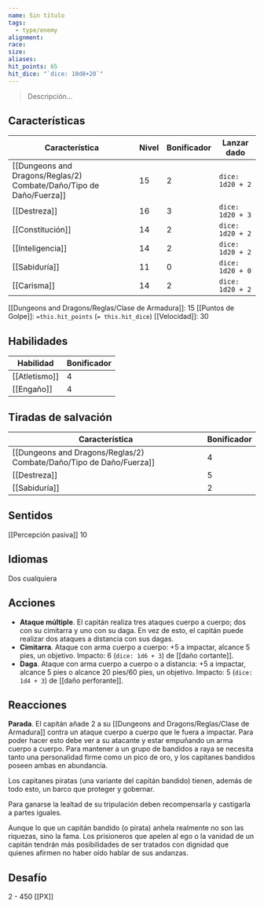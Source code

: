 ```yaml
---
name: Sin título
tags:
  - type/enemy
alignment: 
race: 
size: 
aliases: 
hit_points: 65
hit_dice: "`dice: 10d8+20`"
---
```

> Descripción...
## Características
| Característica   | Nivel | Bonificador | Lanzar dado      |
| ---------------- | ----- | ----------- | ---------------- |
| [[Dungeons and Dragons/Reglas/2) Combate/Daño/Tipo de Daño/Fuerza]]       | 15    | 2           | `dice: 1d20 + 2` |
| [[Destreza]]     | 16    | 3           | `dice: 1d20 + 3`                 |
| [[Constitución]] | 14    | 2           | `dice: 1d20 + 2`                 |
| [[Inteligencia]] | 14    | 2           | `dice: 1d20 + 2`                 |
| [[Sabiduría]]    | 11    | 0           | `dice: 1d20 + 0`                 |
| [[Carisma]]      | 14    | 2          | `dice: 1d20 + 2`                 |

[[Dungeons and Dragons/Reglas/Clase de Armadura]]: 15
[[Puntos de Golpe]]: `=this.hit_points` (`= this.hit_dice`)
[[Velocidad]]: 30
## Habilidades
| Habilidad | Bonificador |
| --------- | ----------- |
| [[Atletismo]]          | 4            |
| [[Engaño]]          | 4            |
## Tiradas de salvación

| Característica | Bonificador |
| ---- | ---- |
| [[Dungeons and Dragons/Reglas/2) Combate/Daño/Tipo de Daño/Fuerza]] | 4 |
| [[Destreza]] | 5 |
| [[Sabiduría]] | 2 |
## Sentidos
[[Percepción pasiva]] 10

## Idiomas
Dos cualquiera

## Acciones
- **Ataque múltiple**. El capitán realiza tres ataques cuerpo a cuerpo; dos con su cimitarra y uno con su daga. En vez de esto, el capitán puede realizar dos ataques a distancia con sus dagas.
- **Cimitarra**. Ataque con arma cuerpo a cuerpo: +5 a impactar, alcance 5 pies, un objetivo. Impacto: 6 (```dice: 1d6 + 3```) de [[daño cortante]].
- **Daga**. Ataque con arma cuerpo a cuerpo o a distancia: +5 a impactar, alcance 5 pies o alcance 20 pies/60 pies, un objetivo. Impacto: 5 (```dice: 1d4 + 3```) de [[daño perforante]].

## Reacciones

**Parada**. El capitán añade 2 a su [[Dungeons and Dragons/Reglas/Clase de Armadura]] contra un ataque cuerpo a cuerpo que le fuera a impactar. Para poder hacer esto debe ver a su atacante y estar empuñando un arma cuerpo a cuerpo. Para mantener a un grupo de bandidos a raya se necesita tanto una personalidad firme como un pico de oro, y los capitanes bandidos poseen ambas en abundancia.

Los capitanes piratas (una variante del capitán bandido) tienen, además de todo esto, un barco que proteger y gobernar.

Para ganarse la lealtad de su tripulación deben recompensarla y castigarla a partes iguales.

Aunque lo que un capitán bandido (o pirata) anhela realmente no son las riquezas, sino la fama. Los prisioneros que apelen al ego o la vanidad de un capitán tendrán más posibilidades de ser tratados con dignidad que quienes afirmen no haber oído hablar de sus andanzas.

## Desafío
2 - 450 [[PX]]